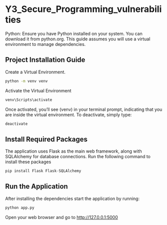# Y3_Secure_Programming_vulnerabilities

Python: Ensure you have Python installed on your system. You can download it from python.org.
This guide assumes you will use a virtual environment to manage dependencies.

## Project Installation Guide

Create a Virtual Environment.

```bash
python -m venv venv
```
Activate the Virtual Environment

```bash
venv\Scripts\activate
```

Once activated, you’ll see (venv) in your terminal prompt, indicating that you are inside the virtual environment. To deactivate, simply type:

```bash
deactivate
```

## Install Required Packages

The application uses Flask as the main web framework, along with SQLAlchemy for database connections. Run the following command to install these packages

```python
pip install Flask Flask-SQLAlchemy
```

## Run the Application

After installing the dependencies start the application by running:

```python
python app.py
```

Open your web browser and go to http://127.0.0.1:5000